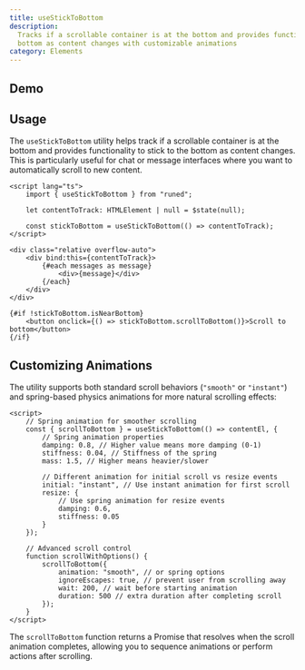 ```yaml
---
title: useStickToBottom
description:
  Tracks if a scrollable container is at the bottom and provides functionality to stick to the
  bottom as content changes with customizable animations
category: Elements
---
```


<script>
import Demo from '$lib/components/demos/use-stick-to-bottom.svelte';
</script>

## Demo

<Demo />

## Usage

The `useStickToBottom` utility helps track if a scrollable container is at the bottom and provides
functionality to stick to the bottom as content changes. This is particularly useful for chat or
message interfaces where you want to automatically scroll to new content.

```svelte
<script lang="ts">
	import { useStickToBottom } from "runed";

	let contentToTrack: HTMLElement | null = $state(null);

	const stickToBottom = useStickToBottom(() => contentToTrack);
</script>

<div class="relative overflow-auto">
	<div bind:this={contentToTrack}>
		{#each messages as message}
			<div>{message}</div>
		{/each}
	</div>
</div>

{#if !stickToBottom.isNearBottom}
	<button onclick={() => stickToBottom.scrollToBottom()}>Scroll to bottom</button>
{/if}
```

## Customizing Animations

The utility supports both standard scroll behaviors (`"smooth"` or `"instant"`) and spring-based
physics animations for more natural scrolling effects:

```svelte
<script>
	// Spring animation for smoother scrolling
	const { scrollToBottom } = useStickToBottom(() => contentEl, {
		// Spring animation properties
		damping: 0.8, // Higher value means more damping (0-1)
		stiffness: 0.04, // Stiffness of the spring
		mass: 1.5, // Higher means heavier/slower

		// Different animation for initial scroll vs resize events
		initial: "instant", // Use instant animation for first scroll
		resize: {
			// Use spring animation for resize events
			damping: 0.6,
			stiffness: 0.05
		}
	});

	// Advanced scroll control
	function scrollWithOptions() {
		scrollToBottom({
			animation: "smooth", // or spring options
			ignoreEscapes: true, // prevent user from scrolling away
			wait: 200, // wait before starting animation
			duration: 500 // extra duration after completing scroll
		});
	}
</script>
```

The `scrollToBottom` function returns a Promise that resolves when the scroll animation completes,
allowing you to sequence animations or perform actions after scrolling.
